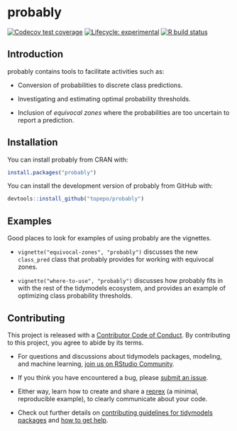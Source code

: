 
<!-- README.md is generated from README.Rmd. Please edit that file -->

# probably

<!-- badges: start -->

[![Codecov test
coverage](https://codecov.io/gh/tidymodels/probably/branch/master/graph/badge.svg)](https://codecov.io/gh/tidymodels/probably?branch=master)
[![Lifecycle:
experimental](https://img.shields.io/badge/lifecycle-experimental-orange.svg)](https://www.tidyverse.org/lifecycle/#experimental)
[![R build
status](https://github.com/tidymodels/probably/workflows/R-CMD-check/badge.svg)](https://github.com/tidymodels/probably/actions)
<!-- badges: end -->

## Introduction

probably contains tools to facilitate activities such as:

  - Conversion of probabilities to discrete class predictions.

  - Investigating and estimating optimal probability thresholds.

  - Inclusion of *equivocal zones* where the probabilities are too
    uncertain to report a prediction.

## Installation

You can install probably from CRAN with:

``` r
install.packages("probably")
```

You can install the development version of probably from GitHub with:

``` r
devtools::install_github("topepo/probably")
```

## Examples

Good places to look for examples of using probably are the vignettes.

  - `vignette("equivocal-zones", "probably")` discusses the new
    `class_pred` class that probably provides for working with equivocal
    zones.

  - `vignette("where-to-use", "probably")` discusses how probably fits
    in with the rest of the tidymodels ecosystem, and provides an
    example of optimizing class probability thresholds.

## Contributing

This project is released with a [Contributor Code of
Conduct](https://contributor-covenant.org/version/2/0/CODE_OF_CONDUCT.html).
By contributing to this project, you agree to abide by its terms.

  - For questions and discussions about tidymodels packages, modeling,
    and machine learning, [join us on RStudio
    Community](https://rstd.io/tidymodels-community).

  - If you think you have encountered a bug, please [submit an
    issue](https://github.com/tidymodels/probably/issues).

  - Either way, learn how to create and share a
    [reprex](https://rstd.io/reprex) (a minimal, reproducible example),
    to clearly communicate about your code.

  - Check out further details on [contributing guidelines for tidymodels
    packages](https://www.tidymodels.org/contribute/) and [how to get
    help](https://www.tidymodels.org/help/).
